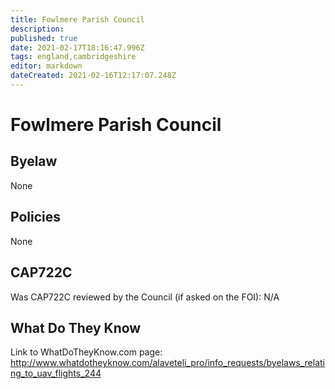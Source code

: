 ```yaml
---
title: Fowlmere Parish Council
description: 
published: true
date: 2021-02-17T18:16:47.996Z
tags: england,cambridgeshire
editor: markdown
dateCreated: 2021-02-16T12:17:07.248Z
---
```


# Fowlmere Parish Council


## Byelaw
None

## Policies
None

## CAP722C

Was CAP722C reviewed by the Council (if asked on the FOI): N/A

## What Do They Know

Link to WhatDoTheyKnow.com page:
http://www.whatdotheyknow.com/alaveteli_pro/info_requests/byelaws_relating_to_uav_flights_244

